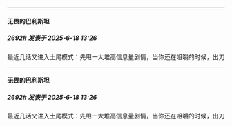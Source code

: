 ﻿
*****

####  无畏的巴利斯坦  
##### 2692#       发表于 2025-6-18 13:26

最近几话又进入土尾模式：先甩一大堆高信息量剧情，当你还在咀嚼的时候，出刀


*****

####  无畏的巴利斯坦  
##### 2692#       发表于 2025-6-18 13:26

最近几话又进入土尾模式：先甩一大堆高信息量剧情，当你还在咀嚼的时候，出刀

